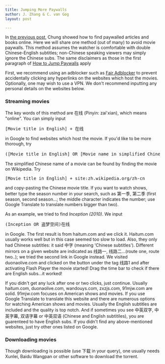 ```yaml
---
title: Jumping More Paywalls
author: J. Zhang & C. van Gog
layout: post

---
```


In [the previous post](https://cuboids.page.link/paywalls), Chung showed how to find paywalled articles and books online. Here we will share one method (out of many) to avoid movie paywalls. This method assumes the watcher is comfortable with double Chinese-English subtitles; non-Chinese speaking viewers may simply ignore the Chinese subs. The same disclaimers as those in the first paragraph of [How to Jump Paywalls](https://cuboids.page.link/paywalls) apply

First, we recommend using an adblocker such as <a href="http://www.standsapp.org/">Fair Adblocker</a> to prevent accidentally clicking any hyperlinks on the websites which host the movies. Optionally, one may wish to use a VPN. We don't recommend inputting any personal details on the websites below.

### Streaming movies
<p>The key words of this method are 在线 (Pinyin: zai'xian), which means "online". You can simply input <pre>[Movie title in English] + 在线</pre> in Google to find websites which host the movie. If you'd like to be more thorough, try <pre>([Movie title in English] OR [Movie name in simplified Chinese]) + 在线</pre> The simplified Chinese name of a movie can be found by finding the movie on Wikipedia. Try <pre>[Movie title in English] + site:zh.wikipedia.org/zh-cn</pre> and copy-pasting the Chinese movie title. If you want to watch shows, better type the season number in your search, such as 第一季, 第二季 (first season, second season...; the middle character indicates the number; use Google Translate to translate numbers bigger than two).</p>

<p>As an example, we tried to find <i>Inception (2010)</i>. We input <pre>(Inception OR 盗梦空间)在线</pre> in Google. The first result is from haitum.com and we click it. Haitum.com usually works well but in this case seemed too slow to load. Also, they only had Chinese subtitles: it said 中字 (meaning 'Chinese subtitles'). Different mirrors on a given website are indicated as 线路一, 线路二...(route one, route two..); we tried the second link in Google instead. We visited duonaolive.com and clicked on the button under the tag 线路1 and after activating Flash Player the movie started! Drag the time bar to check if there are English subs...it worked!</p>

<p>If you didn't get any luck after one or two clicks, just continue. Usually haitum.com, duonaolive.com, wandouys.com, zxzjs.com, 91mjw.com are solid. 91mjw.com focuses on American shows and movies. If you use Google Translate to translate this website and there are numerous options for watching American shows and movies. Usually the English subtitles are included and the quality is top notch. And if sometimes you see 中英双字, 中英字幕, 双语字幕 or 中英双语 (Chinese and English subtitiles), you are guarenteed to have English subs. If you didn't find any above-mentioned websites, just try other ones listed on Google.</p>

<h3>Downloading movies</h3>
<p>Though downloading is possible (use 下载 in your query), one usually needs Xunlei, Baidu Wangpan or other software to download the torrent.</p>  
<!--stackedit_data:
eyJoaXN0b3J5IjpbLTIwMDg4NzA1NTJdfQ==
-->